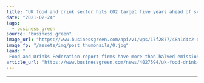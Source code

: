 ```yaml
---
title: "UK food and drink sector hits CO2 target five years ahead of schedule"
date: "2021-02-24"
tags: 
  - business green
source: "business green"
image_url: "https://www.businessgreen.com/api/v1/wps/17f2877/48a1d4c2-d49c-4cad-a5ec-d490c6d49892/2/iStock-1198228340-supermarket-food-drink-trolley-aisle-185x114.jpg"
image_fp: "/assets/img/post_thumbnails/0.jpg"
lead: "
 Food and Drinks Federation report firms have more than halved emissions since 1990, while also cutting down on waste ..."
article_url: "https://www.businessgreen.com/news/4027594/uk-food-drink-sector-hits-co2-target-ahead-schedule"
---
```


---
